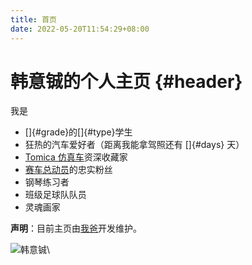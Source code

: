 ```yaml
---
title: 首页
date: 2022-05-20T11:54:29+08:00
---
```


# 韩意铖的个人主页 {#header}

我是

* []{#grade}的[]{#type}学生
* 狂热的汽车爱好者（距离我能拿驾照还有 []{#days} 天）
* [Tomica 仿真车](https://www.tomy.cn/tomica)资深收藏家
* [赛车总动员](https://cars.disney.com/)的忠实粉丝
* 钢琴练习者
* 班级足球队队员
* 灵魂画家

**声明**：目前主页由[我爸](https://hanwentao.net)开发维护。

![韩意铖](hanyicheng.jpg)\ 

<script>
  const GRADE = ["一年级", "二年级", "三年级", "四年级", "五年级", "六年级",
                 "初一", "初二", "初三", "高一", "高二", "高三",
                 "大一", "大二", "大三", "大四"];
  const TYPE = "小小小小小小中中中中中中大大大大";

  function computeAge(year, month, day) {
    let now = new Date();
    let thisYear = now.getFullYear();
    let age = thisYear - year;
    let birthday = new Date(thisYear, month - 1, day);
    return now >= birthday ? age : age - 1;
  }

  let target = Date.parse("2033-07-17T00:00:00+08:00");
  let now = Date.now();
  let days = Math.floor((target - now) / (24 * 60 * 60 * 1000));
  let grade = computeAge(2021, 9, 1);
  document.getElementById("grade").innerText = GRADE[grade];
  document.getElementById("type").innerText = TYPE[grade];
  document.getElementById("days").innerText = days;
</script>
